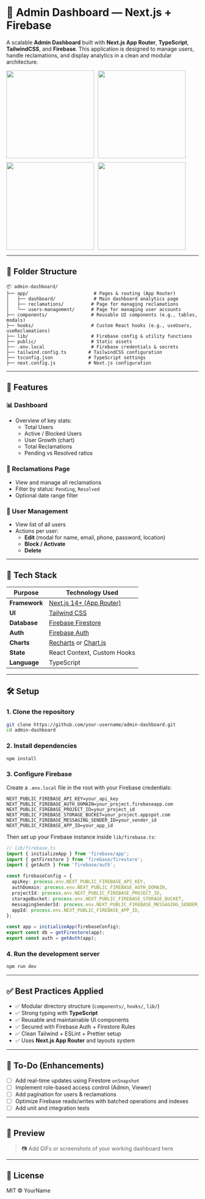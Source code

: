 # 🧠 Admin Dashboard — Next.js + Firebase

A scalable **Admin Dashboard** built with **Next.js App Router**, **TypeScript**, **TailwindCSS**, and **Firebase**. This application is designed to manage users, handle reclamations, and display analytics in a clean and modular architecture.

<div style="display: flex; flex-wrap: wrap; gap: 10px;">
  <img src="https://github.com/user-attachments/assets/fe62d380-61b5-4cc7-9377-3048c0d024f7" width="230"/>
  <img src="https://github.com/user-attachments/assets/7e75a30e-c682-44e8-a75c-a0f4913755bc" width="230"/>
  <img src="https://github.com/user-attachments/assets/0bab73ca-b691-4320-9b7c-81c6eede6511" width="230"/>
  <img src="https://github.com/user-attachments/assets/ebf0cbec-b3df-49c1-9814-21699a85725c" width="230"/>
</div>


---



## 📁 Folder Structure

```
📦 admin-dashboard/
├── app/                        # Pages & routing (App Router)
│   ├── dashboard/              # Main dashboard analytics page
│   ├── reclamations/          # Page for managing reclamations
│   └── users-management/      # Page for managing user accounts
├── components/                # Reusable UI components (e.g., tables, modals)
├── hooks/                     # Custom React hooks (e.g., useUsers, useReclamations)
├── lib/                       # Firebase config & utility functions
├── public/                    # Static assets
├── .env.local                 # Firebase credentials & secrets
├── tailwind.config.ts        # TailwindCSS configuration
├── tsconfig.json             # TypeScript settings
├── next.config.js            # Next.js configuration
```

---

## 🧩 Features

### 📊 Dashboard
- Overview of key stats:
  - Total Users
  - Active / Blocked Users
  - User Growth (chart)
  - Total Reclamations
  - Pending vs Resolved ratios

### 📩 Reclamations Page
- View and manage all reclamations
- Filter by status: `Pending`, `Resolved`
- Optional date range filter

### 👤 User Management
- View list of all users
- Actions per user:
  - **Edit** (modal for name, email, phone, password, location)
  - **Block / Activate**
  - **Delete**

---

## 🚀 Tech Stack

| Purpose        | Technology Used |
|----------------|-----------------|
| **Framework**  | [Next.js 14+ (App Router)](https://nextjs.org/docs/app) |
| **UI**         | [Tailwind CSS](https://tailwindcss.com/) |
| **Database**   | [Firebase Firestore](https://firebase.google.com/docs/firestore) |
| **Auth**       | [Firebase Auth](https://firebase.google.com/docs/auth) |
| **Charts**     | [Recharts](https://recharts.org/) or [Chart.js](https://www.chartjs.org/) |
| **State**      | React Context, Custom Hooks |
| **Language**   | TypeScript |

---

## 🛠 Setup

### 1. Clone the repository

```bash
git clone https://github.com/your-username/admin-dashboard.git
cd admin-dashboard
```

### 2. Install dependencies

```bash
npm install
```

### 3. Configure Firebase

Create a `.env.local` file in the root with your Firebase credentials:

```env
NEXT_PUBLIC_FIREBASE_API_KEY=your_api_key
NEXT_PUBLIC_FIREBASE_AUTH_DOMAIN=your_project.firebaseapp.com
NEXT_PUBLIC_FIREBASE_PROJECT_ID=your_project_id
NEXT_PUBLIC_FIREBASE_STORAGE_BUCKET=your_project.appspot.com
NEXT_PUBLIC_FIREBASE_MESSAGING_SENDER_ID=your_sender_id
NEXT_PUBLIC_FIREBASE_APP_ID=your_app_id
```

Then set up your Firebase instance inside `lib/firebase.ts`:

```ts
// lib/firebase.ts
import { initializeApp } from 'firebase/app';
import { getFirestore } from 'firebase/firestore';
import { getAuth } from 'firebase/auth';

const firebaseConfig = {
  apiKey: process.env.NEXT_PUBLIC_FIREBASE_API_KEY,
  authDomain: process.env.NEXT_PUBLIC_FIREBASE_AUTH_DOMAIN,
  projectId: process.env.NEXT_PUBLIC_FIREBASE_PROJECT_ID,
  storageBucket: process.env.NEXT_PUBLIC_FIREBASE_STORAGE_BUCKET,
  messagingSenderId: process.env.NEXT_PUBLIC_FIREBASE_MESSAGING_SENDER_ID,
  appId: process.env.NEXT_PUBLIC_FIREBASE_APP_ID,
};

const app = initializeApp(firebaseConfig);
export const db = getFirestore(app);
export const auth = getAuth(app);
```

### 4. Run the development server

```bash
npm run dev
```

---

## ✅ Best Practices Applied

- ✅ Modular directory structure (`components/`, `hooks/`, `lib/`)
- ✅ Strong typing with **TypeScript**
- ✅ Reusable and maintainable UI components
- ✅ Secured with Firebase Auth + Firestore Rules
- ✅ Clean Tailwind + ESLint + Prettier setup
- ✅ Uses **Next.js App Router** and layouts system

---

## 📌 To-Do (Enhancements)

- [ ] Add real-time updates using Firestore `onSnapshot`
- [ ] Implement role-based access control (Admin, Viewer)
- [ ] Add pagination for users & reclamations
- [ ] Optimize Firebase reads/writes with batched operations and indexes
- [ ] Add unit and integration tests

---

## 📸 Preview

> 📷 Add GIFs or screenshots of your working dashboard here

---

## 📝 License

MIT © YourName
